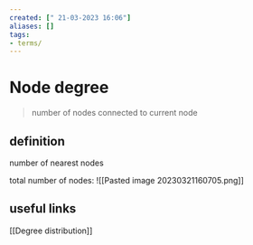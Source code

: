 ```yaml
---
created: [" 21-03-2023 16:06"]
aliases: []
tags:
- terms/
---
```


# Node degree

> number of nodes connected to current node

## definition

number of nearest nodes

total number of nodes:
![[Pasted image 20230321160705.png]]

## useful links
[[Degree distribution]]